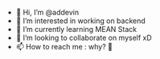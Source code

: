 - 👋 Hi, I’m @addevin
- 👀 I’m interested in working on backend
- 🌱 I’m currently learning MEAN Stack
- 💞️ I’m looking to collaborate on myself xD
- 📫 How to reach me : why? 🤔

<!---
addevin/addevin is a ✨ special ✨ repository because its `README.md` (this file) appears on your GitHub profile.
You can click the Preview link to take a look at your changes.
--->
